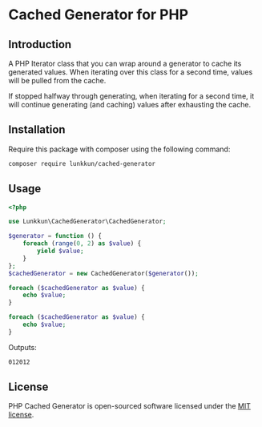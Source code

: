 # Cached Generator for PHP

## Introduction

A PHP Iterator class that you can wrap around a generator to cache its generated values.
When iterating over this class for a second time, values will be pulled from the cache.

If stopped halfway through generating, when iterating for a second time, it will continue generating (and caching) values after exhausting the cache.

## Installation

Require this package with composer using the following command:

```bash
composer require lunkkun/cached-generator
```

## Usage

```php
<?php

use Lunkkun\CachedGenerator\CachedGenerator;

$generator = function () {
    foreach (range(0, 2) as $value) {
        yield $value;
    }
};
$cachedGenerator = new CachedGenerator($generator());

foreach ($cachedGenerator as $value) {
    echo $value;
}

foreach ($cachedGenerator as $value) {
    echo $value;
}
```

Outputs:

```bash
012012
```

## License

PHP Cached Generator is open-sourced software licensed under the [MIT license](https://opensource.org/licenses/MIT).
